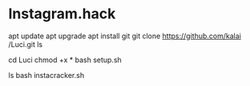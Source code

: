 # Instagram.hack

apt update
apt upgrade
apt install git
git clone https://github.com/kalai /Luci.git
ls

cd Luci
chmod +x *
bash setup.sh

ls
bash instacracker.sh
